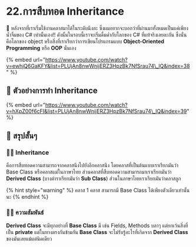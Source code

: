 # 22.การสืบทอด Inheritance

💬 หลังจากที่เราเริ่มใช้งานคลาสมาได้ในระดับนึงละ ซึ่งผมอยากจะบอกว่าที่ผ่านมาทั้งหมดเป็นแค่เพียงน้ำจิ้มของ C\# เท่านั้นเอง!! ดังนั้นในรอบนี้เราจะเริ่มดื่มด่ำกับโลกของ C\# ที่แท้จริงเลยละกัน ซึ่งนั่นคือโลกของ object หรือสิ่งที่เราเรียกว่าการเขียนโปรแกรมแบบ **Object-Oriented Programming** หรือ **OOP** นั่นเอง

{% embed url="https://www.youtube.com/watch?v=ewhjQ6GaKFY&list=PLUjAn8nwWnijERZ3HpzBk7NfSrau74\_lQ&index=38" %}

## 🎥 ตัวอย่างการทำ Inheritance

{% embed url="https://www.youtube.com/watch?v=hXpZ00f6cFI&list=PLUjAn8nwWnijERZ3HpzBk7NfSrau74\_lQ&index=39" %}

## 🎯 สรุปสั้นๆ

### 👨‍🚀 Inheritance

คือการสืบทอดความสามารถจากคลาสนึงไปยังอีกคลาสนึง โดยคลาสที่เป็นต้นแบบเราเรียกมันว่า Base Class หรือคลาสแม่ในภาษาไทย ส่วนคลาสที่สืบทอดความสามารถมาเราเรียกมันว่า **Derived Class** \(บางตำราเรียกมันว่า **Sub Class**\) ส่วนในภาษาไทยเราเรียกมันว่าคลาสลูก

{% hint style="warning" %}
คลาส 1 คลาส สามารถมี Base Class ได้เพียงตัวเดียวเท่านั้นนะ
{% endhint %}

### 👨‍🚀 ความสัมพันธ์

**Derived Class** จะมีทุกอย่างที่ **Base Class** มี เช่น Fields, Methods บลาๆ แต่ยกเว้นสิ่งที่เป็น  **private** แต่ในทางตรงกันข้ามกัน **Base Class** จะไม่รับรู้อะไรที่เกิดจาก **Derived Class** ของมันเลยแม้แต่นิดเดียว

